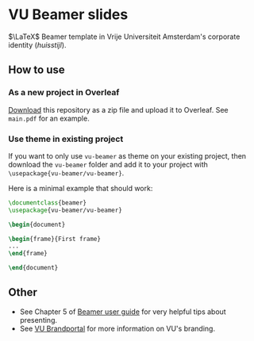 # VU Beamer slides
$\LaTeX$ Beamer template in Vrije Universiteit Amsterdam's corporate identity (_huisstijl_). 

## How to use
### As a new project in Overleaf
[Download](https://github.com/leonlan/vu-beamer/archive/refs/heads/main.zip) this repository as a zip file and upload it to Overleaf. 
See `main.pdf` for an example.

### Use theme in existing project
If you want to only use `vu-beamer` as theme on your existing project, then download the `vu-beamer` folder and add it to your project with `\usepackage{vu-beamer/vu-beamer}`.

Here is a minimal example that should work:

``` tex
\documentclass{beamer}
\usepackage{vu-beamer/vu-beamer}

\begin{document}

\begin{frame}{First frame}
...
\end{frame}

\end{document}
```



## Other
- See Chapter 5 of [Beamer user guide](https://tug.ctan.org/macros/latex/contrib/beamer/doc/beameruserguide.pdf) for very helpful tips about presenting.
- See [VU Brandportal](https://brandportal.vu.nl/modules/product/DigitalStyleGuide/default/grouplist.aspx?ItemId=6739&iflc=en&ifcltr=en)
for more information on VU's branding.

